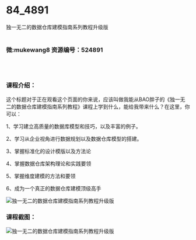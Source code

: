 # 84_4891
独一无二的数据仓库建模指南系列教程升级版
<br/></br>
<h3>微:mukewang8 资源编号：524891</h3>
<br/></br>
<h3>课程介绍：</h3>
<p>这个标题对于正在观看这个页面的你来说，应该叫做我能从BAO胖子的《独一无二的数据仓库<a title="查看与 建模 相关的文章" target="_blank">建模</a>指南系列教程》课程上学到什么，能给我带来什么？在这里，你可以：</p>
<p>1、学习建立高质量的数据库模型和技巧，以及丰富的例子。</p>
<p>2、学习从企业视角进行数据规划以及数据仓库模型的搭建。</p>
<p>3、掌握标准化的设计模版以及方法论</p>
<p>4、掌握数据仓库架构理论和实践要领</p>
<p>5、掌握维度建模的方法和要领</p>
<p>6、成为一个真正的数据仓库建模顶级高手</p>
<p><img src="https://www.ko996.com/wp-content/uploads/img/2019/03/4-23-300x169.png" alt="独一无二的数据仓库建模指南系列教程升级版"></p>
<h3>课程截图：</h3>
<p><img src="https://www.ko996.com/wp-content/uploads/img/2019/04/1.png" alt="独一无二的数据仓库建模指南系列教程升级版"></p>
